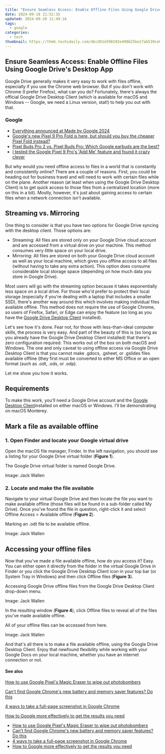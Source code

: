 ```yaml
---
title: "Ensure Seamless Access: Enable Offline Files Using Google Drive's Desktop App"
date: 2024-09-18 21:52:35
updated: 2024-09-20 11:49:16
tags:
  - google
categories:
  - tech
thumbnail: https://thmb.techidaily.com/dbcd91d398192e490625be17ab539ce0390575e1cb979a99a698fecfb5d28b74.jpg
---
```


## Ensure Seamless Access: Enable Offline Files Using Google Drive's Desktop App

Google Drive generally makes it very easy to work with files offline, especially if you use the Chrome web browser. But if you don't work with Chrome (I prefer Firefox), what can you do? Fortunately, there's always the official Google Drive Desktop Client (which is available for macOS and Windows -- Google, we need a Linux version, stat!) to help you out with that.

### Google

* [Everything announced at Made by Google 2024](https://www.zdnet.com/article/everything-announced-at-made-by-google-2024-pixel-9-pro-fold-gemini-watch-3-and-more/)
* [Google's new Pixel 9 Pro Fold is here, but should you buy the cheaper Pixel Fold instead?](https://www.zdnet.com/article/google-pixel-9-pro-fold-vs-pixel-fold/)
* [Pixel Buds Pro 2 vs. Pixel Buds Pro: Which Google earbuds are the best?](https://www.zdnet.com/article/pixel-buds-pro-2-vs-pixel-buds-pro-which-google-earbuds-are-the-best/)
* [I tested the Google Pixel 9 Pro's 'Add Me' feature and found it crazy clever](https://www.zdnet.com/article/the-google-pixel-9-pros-add-me-feature-is-an-ar-camera-tool-youll-actually-use/)

But why would you need offline access to files in a world that is constantly and consistently online? There are a couple of reasons. First, you could be heading out for business travel and will need to work with certain files while on the plane. Another reason (at least when using the Google Drive Desktop Client) is to get quick access to those files from a centralized location (more on this in a bit). Mostly, however, it's just about gaining access to certain files when a network connection isn't available. 

## Streaming vs. Mirroring

One thing to consider is that you have two options for Google Drive syncing with the desktop client. Those options are:

* Streaming: All files are stored only on your Google Drive cloud account and are accessed from a virtual drive on your machine. This method consumes very little space on your local drive.
* Mirroring: All files are stored on both your Google Drive cloud account as well as your local machine, which gives you offline access to all files (without having to take any extra action). This option does consume considerable local storage space (depending on how much data you store in Google Drive).

Most users will go with the streaming option because it takes exponentially less space on a local drive. For those who'd prefer to protect their local storage (especially if you're dealing with a laptop that includes a smaller SSD), there's another way around this which involves making individual files available offline. This method does not require the use of Google Chrome, so users of Firefox, Safari, or Edge can enjoy the feature (so long as you have the [Google Drive Desktop Client](https://www.zdnet.com/article/how-to-keep-the-google-drive-desktop-client-from-using-up-your-hard-drive-space/) installed). 

Let's see how it's done. Fear not, for those with less-than-ideal computer skills, the process is very easy. And part of the beauty of this is (so long as you already have the Google Drive Desktop Client installed) that there's zero configuration required. This works out of the box on both macOS and Windows. The one and only caveat to using offline access via Google Drive Desktop Client is that you cannot make .gdocs, .gsheet, or .gslides files available offline (they first must be converted to either MS Office or an open format (such as .odt, .ods, or .odp).

Let me show you how it works.

## Requirements

To make this work, you'll need a Google Drive account and the [Google Desktop Client](https://www.google.com/drive/download/)installed on either macOS or Windows. I'll be demonstrating on macOS Monterey.

## Mark a file as available offline

### 1\. Open Finder and locate your Google virtual drive

Open the macOS file manager, Finder. In the left navigation, you should see a listing for your Google Drive virtual folder (**Figure 1**).

The Google Drive virtual folder is named Google Drive.

Image: Jack Wallen

### 2\. Locate and make the file available

Navigate to your virtual Google Drive and then locate the file you want to make available offline (those files will be found in a sub-folder called My Drive). Once you've found the file in question, right-click it and select Offline Access > Available offline (**Figure 2**).

Marking an .odt file to be available offline.

Image: Jack Wallen

## Accessing your offline files

Now that you've made a file available offline, how do you access it? Easy. You can either open it directly from the folder in the virtual Google Drive in Finder or you click the Google Drive Desktop Client icon in your top bar (or System Tray in Windows) and then click Offline files (**Figure 3**).

Accessing Google Drive offline files from the Google Drive Desktop Client drop-down menu.

Image: Jack Wallen

In the resulting window (**Figure 4**), click Offline files to reveal all of the files you've made available offline.

All of your offline files can be accessed from here.

Image: Jack Wallen

And that's all there is to make a file available offline, using the Google Drive Desktop Client. Enjoy that newfound flexibility while working with your Google Docs on your local machine, whether you have an internet connection or not.

#### See also

[How to use Google Pixel's Magic Eraser to wipe out photobombers](https://www.zdnet.com/article/how-to-use-magic-eraser-on-the-google-pixel/ "How to use Google Pixel's Magic Eraser to wipe out photobombers")

[Can't find Google Chrome's new battery and memory saver features? Do this](https://www.zdnet.com/article/cant-find-google-chromes-new-battery-and-memory-saver-features-do-this/ "Can't find Google Chrome's new battery and memory saver features? Do this")

[4 ways to take a full-page screenshot in Google Chrome](https://www.zdnet.com/article/how-to-take-a-full-page-screenshot-in-google-chrome/ "4 ways to take a full-page screenshot in Google Chrome")

[How to Google more effectively to get the results you need](https://www.zdnet.com/article/how-to-use-google-search-more-effectively-to-get-the-results-you-need/ "How to Google more effectively to get the results you need")

* [How to use Google Pixel's Magic Eraser to wipe out photobombers](https://www.zdnet.com/article/how-to-use-magic-eraser-on-the-google-pixel/ "How to use Google Pixel's Magic Eraser to wipe out photobombers")
* [Can't find Google Chrome's new battery and memory saver features? Do this](https://www.zdnet.com/article/cant-find-google-chromes-new-battery-and-memory-saver-features-do-this/ "Can't find Google Chrome's new battery and memory saver features? Do this")
* [4 ways to take a full-page screenshot in Google Chrome](https://www.zdnet.com/article/how-to-take-a-full-page-screenshot-in-google-chrome/ "4 ways to take a full-page screenshot in Google Chrome")
* [How to Google more effectively to get the results you need](https://www.zdnet.com/article/how-to-use-google-search-more-effectively-to-get-the-results-you-need/ "How to Google more effectively to get the results you need")

<ins class="adsbygoogle"
     style="display:block"
     data-ad-format="autorelaxed"
     data-ad-client="ca-pub-7571918770474297"
     data-ad-slot="1223367746"></ins>



<ins class="adsbygoogle"
     style="display:block"
     data-ad-client="ca-pub-7571918770474297"
     data-ad-slot="8358498916"
     data-ad-format="auto"
     data-full-width-responsive="true"></ins>
